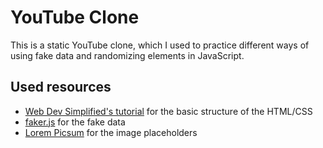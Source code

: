 # YouTube Clone

This is a static YouTube clone, which I used to practice different ways of using fake data and randomizing elements in JavaScript.

## Used resources

* [Web Dev Simplified's tutorial](https://www.youtube.com/watch?v=rhPSo4_Tgi0) for the basic structure of the HTML/CSS
* [faker.js](https://github.com/marak/Faker.js/) for the fake data
* [Lorem Picsum](https://picsum.photos) for the image placeholders